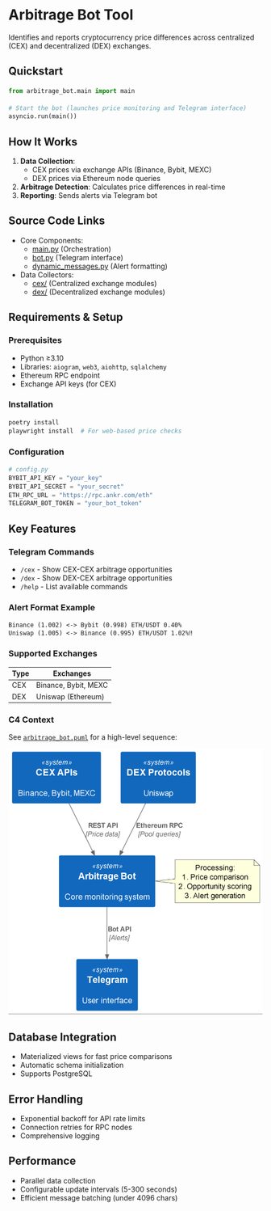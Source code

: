 # Arbitrage Bot Tool

Identifies and reports cryptocurrency price differences across centralized (CEX) and decentralized (DEX) exchanges.

## Quickstart

```python
from arbitrage_bot.main import main

# Start the bot (launches price monitoring and Telegram interface)
asyncio.run(main())
```

## How It Works

1. **Data Collection**:
   - CEX prices via exchange APIs (Binance, Bybit, MEXC)
   - DEX prices via Ethereum node queries
2. **Arbitrage Detection**: Calculates price differences in real-time
3. **Reporting**: Sends alerts via Telegram bot

## Source Code Links
- Core Components:
  - [main.py](https://github.com/prxs-ai/praxis-tool-examples/blob/main/tools/arbitrage_bot/main.py) (Orchestration)
  - [bot.py](https://github.com/prxs-ai/praxis-tool-examples/blob/main/tools/arbitrage_bot/bot/bot.py) (Telegram interface)
  - [dynamic_messages.py](https://github.com/prxs-ai/praxis-tool-examples/blob/main/tools/arbitrage_bot/bot/messages/dynamic_messages.py) (Alert formatting)
- Data Collectors:
  - [cex/](https://github.com/prxs-ai/praxis-tool-examples/blob/main/tools/arbitrage_bot/tools/sources/cex) (Centralized exchange modules)
  - [dex/](https://github.com/prxs-ai/praxis-tool-examples/blob/main/tools/arbitrage_bot/tools/sources/dex) (Decentralized exchange modules)

## Requirements & Setup

### Prerequisites
- Python ≥3.10
- Libraries: `aiogram`, `web3`, `aiohttp`, `sqlalchemy`
- Ethereum RPC endpoint
- Exchange API keys (for CEX)

### Installation
```bash
poetry install
playwright install  # For web-based price checks
```

### Configuration
```python
# config.py
BYBIT_API_KEY = "your_key"
BYBIT_API_SECRET = "your_secret"
ETH_RPC_URL = "https://rpc.ankr.com/eth"
TELEGRAM_BOT_TOKEN = "your_bot_token"
```

## Key Features

### Telegram Commands
- `/cex` - Show CEX-CEX arbitrage opportunities
- `/dex` - Show DEX-CEX arbitrage opportunities
- `/help` - List available commands

### Alert Format Example
```
Binance (1.002) <-> Bybit (0.998) ETH/USDT 0.40%
Uniswap (1.005) <-> Binance (0.995) ETH/USDT 1.02%‼️
```

### Supported Exchanges
| Type | Exchanges |
|------|-----------|
| CEX  | Binance, Bybit, MEXC |
| DEX  | Uniswap (Ethereum) |

### C4 Context
See [`arbitrage_bot.puml`](images/diagrams/arbitrage_bot/arbitrage_bot.puml) for a high-level sequence:

![arbitrage_bot.png](images/diagrams/arbitrage_bot/arbitrage_bot.png)


## Database Integration
- Materialized views for fast price comparisons
- Automatic schema initialization
- Supports PostgreSQL

## Error Handling
- Exponential backoff for API rate limits
- Connection retries for RPC nodes
- Comprehensive logging

## Performance
- Parallel data collection
- Configurable update intervals (5-300 seconds)
- Efficient message batching (under 4096 chars)
